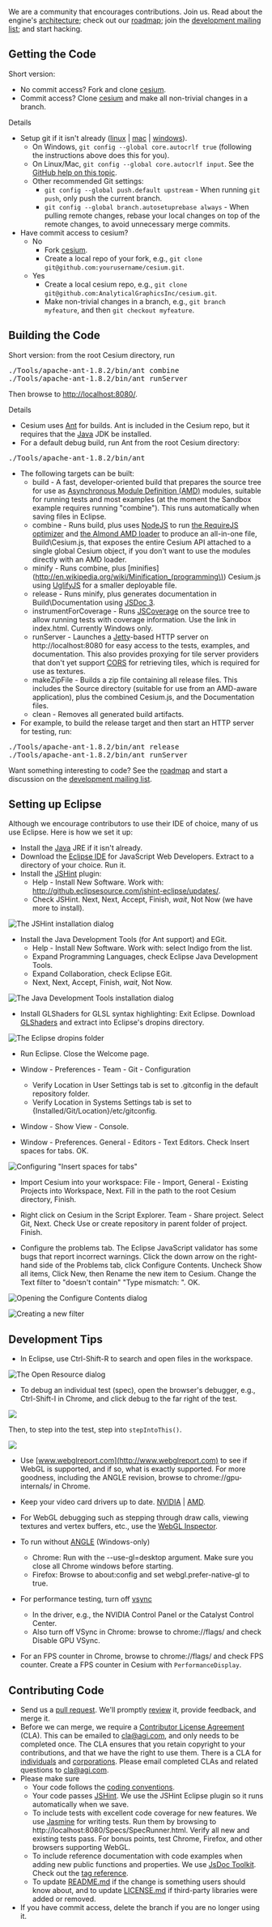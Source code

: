 We are a community that encourages contributions.  Join us.  Read about the engine's [architecture](https://github.com/AnalyticalGraphicsInc/cesium/wiki/Architecture); check out our [roadmap](https://github.com/AnalyticalGraphicsInc/cesium/wiki/Roadmap); join the [development mailing list](https://groups.google.com/d/forum/cesium-dev); and start hacking.

## Getting the Code

Short version:
* No commit access? Fork and clone [cesium](https://github.com/AnalyticalGraphicsInc/cesium).
* Commit access? Clone [cesium](https://github.com/AnalyticalGraphicsInc/cesium) and make all non-trivial changes in a branch.

Details
* Setup git if it isn't already ([linux](http://help.github.com/linux-set-up-git/) | [mac](http://help.github.com/mac-set-up-git/) | [windows](http://help.github.com/win-set-up-git/)).
   * On Windows, `git config --global core.autocrlf true` (following the instructions above does this for you).  
   * On Linux/Mac, `git config --global core.autocrlf input`.  See the [GitHub help on this topic](http://help.github.com/line-endings/).
   * Other recommended Git settings:
      * `git config --global push.default upstream` - When running `git push`, only push the current branch.
      * `git config --global branch.autosetuprebase always` - When pulling remote changes, rebase your local changes on top of the remote changes, to avoid unnecessary merge commits.
* Have commit access to cesium?
   * No
      * Fork [cesium](https://github.com/AnalyticalGraphicsInc/cesium).
      * Create a local repo of your fork, e.g., `git clone git@github.com:yourusername/cesium.git`.
   * Yes
      * Create a local cesium repo, e.g., `git clone git@github.com:AnalyticalGraphicsInc/cesium.git`.
      * Make non-trivial changes in a branch, e.g., `git branch myfeature`, and then `git checkout myfeature`.

## Building the Code

Short version: from the root Cesium directory, run
<pre>
./Tools/apache-ant-1.8.2/bin/ant combine
./Tools/apache-ant-1.8.2/bin/ant runServer
</pre>
Then browse to [http://localhost:8080/](http://localhost:8080/).

Details
* Cesium uses [Ant](http://ant.apache.org/) for builds.  Ant is included in the Cesium repo, but it requires that the [Java](http://www.java.com/en/download/index.jsp) JDK be installed.
* For a default debug build, run Ant from the root Cesium directory:

<pre>
./Tools/apache-ant-1.8.2/bin/ant
</pre>

* The following targets can be built:
   * build - A fast, developer-oriented build that prepares the source tree for use as [Asynchronous Module Definition (AMD)](https://github.com/amdjs/amdjs-api/wiki/AMD) modules, suitable for running tests and most examples (at the moment the Sandbox example requires running "combine").  This runs automatically when saving files in Eclipse.
   * combine - Runs build, plus uses [NodeJS](http://nodejs.org/) to run [the RequireJS optimizer](http://requirejs.org/docs/optimization.html) and [the Almond AMD loader](http://requirejs.org/docs/faq-optimization.html#wrap) to produce an all-in-one file, Build\Cesium.js, that exposes the entire Cesium API attached to a single global Cesium object, if you don't want to use the modules directly with an AMD loader.
   * minify - Runs combine, plus [minifies](http://en.wikipedia.org/wiki/Minification_(programming\)) Cesium.js using [UglifyJS](https://github.com/mishoo/UglifyJS) for a smaller deployable file.  
   * release - Runs minify, plus generates documentation in Build\Documentation using [JSDoc 3](https://github.com/jsdoc3/jsdoc).
   * instrumentForCoverage - Runs [JSCoverage](http://siliconforks.com/jscoverage/) on the source tree to allow running tests with coverage information.  Use the link in index.html.  Currently Windows only.
   * runServer - Launches a [Jetty](http://jetty.codehaus.org/jetty/)-based HTTP server on http://localhost:8080 for easy access to the tests, examples, and documentation.  This also provides proxying for tile server providers that don't yet support [CORS](http://en.wikipedia.org/wiki/Cross-origin_resource_sharing) for retrieving tiles, which is required for use as textures.
   * makeZipFile - Builds a zip file containing all release files.  This includes the Source directory (suitable for use from an AMD-aware application), plus the combined Cesium.js, and the Documentation files.
   * clean - Removes all generated build artifacts.
* For example, to build the release target and then start an HTTP server for testing, run:

<pre>
./Tools/apache-ant-1.8.2/bin/ant release
./Tools/apache-ant-1.8.2/bin/ant runServer
</pre>

Want something interesting to code?  See the [roadmap](https://github.com/AnalyticalGraphicsInc/cesium/wiki/Roadmap) and start a discussion on the [development mailing list](https://groups.google.com/forum/#!topic/cesium-dev).

## Setting up Eclipse

Although we encourage contributors to use their IDE of choice, many of us use Eclipse.  Here is how we set it up:

* Install the [Java](http://www.java.com/en/download/index.jsp) JRE if it isn't already.
* Download the [Eclipse IDE](http://www.eclipse.org/downloads/) for JavaScript Web Developers.  Extract to a directory of your choice.  Run it.
* Install the [JSHint](http://www.jshint.com/) plugin: 
   * Help - Install New Software.  Work with: http://github.eclipsesource.com/jshint-eclipse/updates/.
   * Check JSHint.  Next, Next, Accept, Finish, _wait_, Not Now (we have more to install).

![The JSHint installation dialog](jshint.png)

* Install the Java Development Tools (for Ant support) and EGit.
   * Help - Install New Software.  Work with: select Indigo from the list.  
   * Expand Programming Languages, check Eclipse Java Development Tools.  
   * Expand Collaboration, check Eclipse EGit.  
   * Next, Next, Accept, Finish, _wait_, Not Now.

![The Java Development Tools installation dialog](indigo.png)

* Install GLShaders for GLSL syntax highlighting:  Exit Eclipse.  Download [GLShaders](http://sourceforge.net/projects/glshaders/) and extract into Eclipse's dropins directory.

![The Eclipse dropins folder](glshaders.png)

* Run Eclipse. Close the Welcome page.

* Window - Preferences - Team - Git - Configuration
    * Verify Location in User Settings tab is set to .gitconfig in the default repository folder.
    * Verify Location in Systems Settings tab is set to {Installed/Git/Location}/etc/gitconfig.

* Window - Show View - Console.

* Window - Preferences.  General - Editors - Text Editors.  Check Insert spaces for tabs.  OK.

![Configuring "Insert spaces for tabs"](tabs.png)

* Import Cesium into your workspace:  File - Import, General - Existing Projects into Workspace, Next.  Fill in the path to the root Cesium directory, Finish.

* Right click on Cesium in the Script Explorer.  Team - Share project.  Select Git, Next.  Check Use or create repository in parent folder of project.  Finish.

* Configure the problems tab.  The Eclipse JavaScript validator has some bugs that report incorrect warnings.  Click the down arrow on the right-hand side of the Problems tab, click Configure Contents.  Uncheck Show all items, Click New, then Rename the new item to Cesium.  Change the Text filter to "doesn't contain" "Type mismatch: ".  OK.

![Opening the Configure Contents dialog](configureContents.png)

![Creating a new filter](configureContents2.png)

## Development Tips

* In Eclipse, use Ctrl-Shift-R to search and open files in the workspace.

![The Open Resource dialog](openresource.png)

* To debug an individual test (spec), open the browser's debugger, e.g., Ctrl-Shift-I in Chrome, and click debug to the far right of the test.

![](debugJasmine.png)

Then, to step into the test, step into `stepIntoThis()`.

![](stepIntoThis.png)

* Use [www.webglreport.com](http://www.webglreport.com) to see if WebGL is supported, and if so, what is exactly supported.  For more goodness, including the ANGLE revision, browse to chrome://gpu-internals/ in Chrome.

* Keep your video card drivers up to date.  [NVIDIA](http://www.nvidia.com/Download/index.aspx) | [AMD](http://support.amd.com/us/gpudownload/Pages/index.aspx).

* For WebGL debugging such as stepping through draw calls, viewing textures and vertex buffers, etc., use the [WebGL Inspector](http://benvanik.github.com/WebGL-Inspector/).

* To run without [ANGLE](http://code.google.com/p/angleproject/) (Windows-only)
   * Chrome:  Run with the --use-gl=desktop argument.  Make sure you close all Chrome windows before starting.
   * Firefox:  Browse to about:config and set webgl.prefer-native-gl to true.

* For performance testing, turn off [vsync](http://hardforum.com/showthread.php?t=928593)
   * In the driver, e.g., the NVIDIA Control Panel or the Catalyst Control Center.
   * Also turn off VSync in Chrome: browse to chrome://flags/ and check Disable GPU VSync.

* For an FPS counter in Chrome, browse to chrome://flags/ and check FPS counter.  Create a FPS counter in Cesium with `PerformanceDisplay`.

## Contributing Code

* Send us a [pull request](http://help.github.com/send-pull-requests/).  We'll promptly [review](Code-Review-Tips) it, provide feedback, and merge it.
* Before we can merge, we require a [Contributor License Agreement](http://producingoss.com/en/copyright-assignment.html#copyright-assignment-cla) (CLA).  This can be emailed to cla@agi.com, and only needs to be completed once.  The CLA ensures that you retain copyright to your contributions, and that we have the right to use them.  There is a CLA for [individuals](http://www.agi.com/licenses/individual-cla-agi-v1.0.txt) and [corporations](http://www.agi.com/licenses/corporate-cla-agi-v1.0.txt).  Please email completed CLAs and related questions to cla@agi.com.
* Please make sure
   * Your code follows the [coding conventions](https://github.com/AnalyticalGraphicsInc/cesium/wiki/JavaScript-Coding-Conventions).
   * Your code passes [JSHint](http://www.jshint.com/).  We use the JSHint Eclipse plugin so it runs automatically when we save.
   * To include tests with excellent code coverage for new features.  We use [Jasmine](http://pivotal.github.com/jasmine/) for writing tests.  Run them by browsing to http://localhost:8080/Specs/SpecRunner.html.  Verify all  new and existing tests pass.  For bonus points, test Chrome, Firefox, and other browsers supporting WebGL.
   * To include reference documentation with code examples when adding new public functions and properties.  We use [JsDoc Toolkit](http://code.google.com/p/jsdoc-toolkit/).  Check out the [tag reference](http://code.google.com/p/jsdoc-toolkit/wiki/TagReference).
   * To update [README.md](https://github.com/AnalyticalGraphicsInc/cesium/blob/master/CHANGES.md) if the change is something users should know about, and to update [LICENSE.md](https://github.com/AnalyticalGraphicsInc/cesium/blob/master/LICENSE.md) if third-party libraries were added or removed.
* If you have commit access, delete the branch if you are no longer using it.